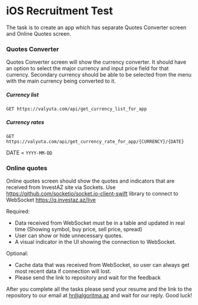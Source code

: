 # iOS Recruitment Test

The task is to create an app which has separate Quotes Converter screen and Online Quotes screen.

### Quotes Converter
Quotes Converter screen will show the currency converter. It should have an option to select the major currency and input price field for that currency. Secondary currency should be able to be selected from the menu with the main currency being converted to it.

##### Currency list
`GET https://valyuta.com/api/get_currency_list_for_app`


##### Currency rates
`GET https://valyuta.com/api/get_currency_rate_for_app/{CURRENCY}/{DATE}`

DATE = `YYYY-MM-DD`

### Online quotes
Online quotes screen should show the quotes and indicators that are received from InvestAZ site via Sockets. Use https://github.com/socketio/socket.io-client-swift library to connect to WebSocket https://q.investaz.az/live

Required:
* Data received from WebSocket must be in a table and updated in real time (Showing symbol, buy price, sell price, spread)
* User can show or hide unnecessary quotes. 
* A visual indicator in the UI showing the connection to WebSocket.

Optional:
* Cache data that was received from WebSocket, so user can always get most recent data if connection will lost.
* Please send the link to repository and wait for the feedback

After you complete all the tasks please send your resume and the link to the repository to our email at hr@algoritma.az and wait for our reply.
Good luck!
